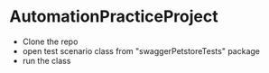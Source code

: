 # AutomationPracticeProject
- Clone the repo
- open test scenario class from "swaggerPetstoreTests" package
- run the class

